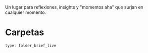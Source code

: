 Un lugar para reflexiones, insights y "momentos aha" que surjan en cualquier momento.
# Carpetas
 
```ccard
type: folder_brief_live
```